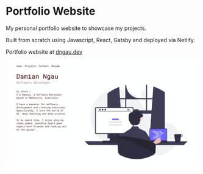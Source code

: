 # Portfolio Website

My personal portfolio website to showcase my projects.

Built from scratch using Javascript, React, Gatsby and deployed via Netlify.

Portfolio website at [dngau.dev](https://dngau.dev/)

<img src="static/images/portfolioWebsite.png">
